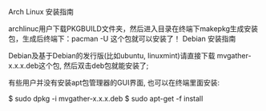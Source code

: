 Arch Linux 安装指南

archlinuc用户下载PKGBUILD文件夹，然后进入目录在终端下makepkg生成安装包，生成后终端下：pacman -U 这个包就可以安装了！
Debian 安装指南

Debian及基于Debian的发行版(比如ubuntu, linuxmint)请直接下载 mvgather-x.x.x.deb这个包, 然后双击deb包就能安装了;

有些用户并没有安装apt包管理器的GUI界面, 也可以在终端里面安装:

$ sudo dpkg -i mvgather-x.x.x.deb
$ sudo apt-get -f install
